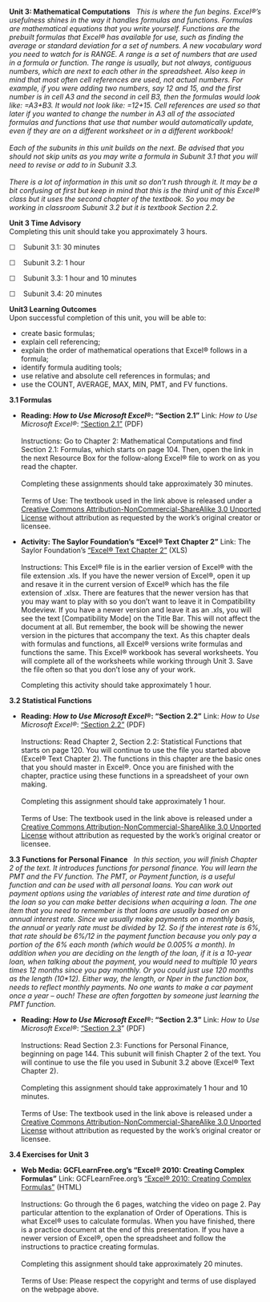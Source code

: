 **Unit 3: Mathematical Computations** <span id="3"></span> 
*This is where the fun begins. Excel®’s usefulness shines in the way it
handles formulas and functions. Formulas are mathematical equations that
you write yourself. Functions are the prebuilt formulas that Excel® has
available for use, such as finding the average or standard deviation for
a set of numbers. A new vocabulary word you need to watch for is RANGE.
A range is a set of numbers that are used in a formula or function. The
range is usually, but not always, contiguous numbers, which are next to
each other in the spreadsheet. Also keep in mind that most often cell
references are used, not actual numbers. For example, if you were adding
two numbers, say 12 and 15, and the first number is in cell A3 and the
second in cell B3, then the formulas would look like: =A3+B3. It would
not look like: =12+15. Cell references are used so that later if you
wanted to change the number in A3 all of the associated formulas and
functions that use that number would automatically update, even if they
are on a different worksheet or in a different workbook!  
    
 Each of the subunits in this unit builds on the next. Be advised that
you should not skip units as you may write a formula in Subunit 3.1 that
you will need to revise or add to in Subunit 3.3.  
    
 There is a lot of information in this unit so don’t rush through it. It
may be a bit confusing at first but keep in mind that this is the third
unit of this Excel® class but it uses the second chapter of the
textbook. So you may be working in classroom Subunit 3.2 but it is
textbook Section 2.2.*

**Unit 3 Time Advisory**  
Completing this unit should take you approximately 3 hours.  
  
 ☐    Subunit 3.1: 30 minutes  
  
 ☐    Subunit 3.2: 1 hour  
  
 ☐    Subunit 3.3: 1 hour and 10 minutes  
  
 ☐    Subunit 3.4: 20 minutes

**Unit3 Learning Outcomes**  
Upon successful completion of this unit, you will be able to:
-   create basic formulas;
-   explain cell referencing;
-   explain the order of mathematical operations that Excel® follows in
    a formula;
-   identify formula auditing tools;
-   use relative and absolute cell references in formulas; and
-   use the COUNT, AVERAGE, MAX, MIN, PMT, and FV functions.

**3.1 Formulas** <span id="3.1"></span> 
-   **Reading: *How to Use Microsoft Excel*®: “Section 2.1”**
    Link: *How to Use Microsoft Excel®*:
    [“](http://www.saylor.org/site/textbooks/How%20to%20Use%20Microsoft%20Excel.pdf)[Section
    2.1](http://www.saylor.org/site/textbooks/How%20to%20Use%20Microsoft%20Excel.pdf)[”](http://www.saylor.org/site/textbooks/How%20to%20Use%20Microsoft%20Excel.pdf)
    (PDF)  
        
     Instructions: Go to Chapter 2: Mathematical Computations and find
    Section 2.1: Formulas, which starts on page 104. Then, open the link
    in the next Resource Box for the follow-along Excel® file to work on
    as you read the chapter.  
        
     Completing these assignments should take approximately 30
    minutes.  
        
     Terms of Use: The textbook used in the link above is released under
    a [Creative Commons Attribution-NonCommercial-ShareAlike 3.0
    Unported
    License](http://creativecommons.org/licenses/by-nc-sa/3.0/) without
    attribution as requested by the work’s original creator or licensee.

-   **Activity: The Saylor Foundation’s “Excel® Text Chapter 2”**
    Link: The Saylor Foundation’s [“Excel® Text Chapter
    2”](http://www.saylor.org/site/wp-content/uploads/2013/10/Excel-Text-Chapter-2.xls) (XLS)  
        
     Instructions: This Excel® file is in the earlier version of Excel®
    with the file extension .xls. If you have the newer version of
    Excel®, open it up and resave it in the current version of Excel®
    which has the file extension of .xlsx. There are features that the
    newer version has that you may want to play with so you don’t want
    to leave it in Compatibility Modeview. If you have a newer version
    and leave it as an .xls, you will see the text [Compatibility Mode]
    on the Title Bar. This will not affect the document at all. But
    remember, the book will be showing the newer version in the pictures
    that accompany the text. As this chapter deals with formulas and
    functions, all Excel® versions write formulas and functions the
    same. This Excel® workbook has several worksheets. You will complete
    all of the worksheets while working through Unit 3. Save the file
    often so that you don’t lose any of your work.  
      
     Completing this activity should take approximately 1 hour.

**3.2 Statistical Functions** <span id="3.2"></span> 
-   **Reading: *How to Use Microsoft Excel*®: “Section 2.2”**
    Link: *How to Use Microsoft Excel®*:
    [“](http://www.saylor.org/site/textbooks/How%20to%20Use%20Microsoft%20Excel.pdf)[Section
    2.2](http://www.saylor.org/site/textbooks/How%20to%20Use%20Microsoft%20Excel.pdf)[”](http://www.saylor.org/site/textbooks/How%20to%20Use%20Microsoft%20Excel.pdf)
    (PDF)  
        
     Instructions: Read Chapter 2, Section 2.2: Statistical Functions
    that starts on page 120. You will continue to use the file you
    started above (Excel® Text Chapter 2). The functions in this chapter
    are the basic ones that you should master in Excel®. Once you are
    finished with the chapter, practice using these functions in a
    spreadsheet of your own making.  
        
     Completing this assignment should take approximately 1 hour.  
        
     Terms of Use: The textbook used in the link above is released under
    a [Creative Commons Attribution-NonCommercial-ShareAlike 3.0
    Unported
    License](http://creativecommons.org/licenses/by-nc-sa/3.0/) without
    attribution as requested by the work’s original creator or licensee.

**3.3 Functions for Personal Finance** <span id="3.3"></span> 
*In this section, you will finish Chapter 2 of the text. It introduces
functions for personal finance. You will learn the PMT and the FV
function. The PMT, or Payment function, is a useful function and can be
used with all personal loans. You can work out payment options using the
variables of interest rate and time duration of the loan so you can make
better decisions when acquiring a loan. The one item that you need to
remember is that loans are usually based on an annual interest rate.
Since we usually make payments on a monthly basis, the annual or yearly
rate must be divided by 12. So if the interest rate is 6%, that rate
should be 6%/12 in the payment function because you only pay a portion
of the 6% each month (which would be 0.005% a month). In addition when
you are deciding on the length of the loan, if it is a 10-year loan,
when talking about the payment, you would need to multiple 10 years
times 12 months since you pay monthly. Or you could just use 120 months
as the length (10\*12). Either way, the length, or Nper in the function
box, needs to reflect monthly payments. No one wants to make a car
payment once a year – ouch! These are often forgotten by someone just
learning the PMT function.*

-   **Reading: *How to Use Microsoft Excel*®: “Section 2.3”**
    Link: *How to Use Microsoft
    Excel®*: [“](http://www.saylor.org/site/textbooks/How%20to%20Use%20Microsoft%20Excel.pdf)[Section
    2.3](http://www.saylor.org/site/textbooks/How%20to%20Use%20Microsoft%20Excel.pdf)”
    (PDF)  
        
     Instructions: Read Section 2.3: Functions for Personal Finance,
    beginning on page 144. This subunit will finish Chapter 2 of the
    text. You will continue to use the file you used in Subunit 3.2
    above (Excel® Text Chapter 2).  
        
     Completing this assignment should take approximately 1 hour and 10
    minutes.  
        
     Terms of Use: The textbook used in the link above is released under
    a [Creative Commons Attribution-NonCommercial-ShareAlike 3.0
    Unported
    License](http://creativecommons.org/licenses/by-nc-sa/3.0/) without
    attribution as requested by the work’s original creator or licensee.

**3.4 Exercises for Unit 3** <span id="3.4"></span> 
-   **Web Media: GCFLearnFree.org’s “Excel® 2010: Creating Complex
    Formulas”**
    Link: GCFLearnFree.org’s
    [“](http://www.gcflearnfree.org/excel2010/9)[Excel® 2010: Creating
    Complex
    Formulas](http://www.gcflearnfree.org/excel2010/9)[”](http://www.gcflearnfree.org/excel2010/9)
    (HTML)  
        
     Instructions: Go through the 6 pages, watching the video on page 2.
    Pay particular attention to the explanation of Order of Operations.
    This is what Excel® uses to calculate formulas. When you have
    finished, there is a practice document at the end of this
    presentation. If you have a newer version of Excel®, open the
    spreadsheet and follow the instructions to practice creating
    formulas.  
        
     Completing this assignment should take approximately 20 minutes.  
        
     Terms of Use: Please respect the copyright and terms of use
    displayed on the webpage above.


